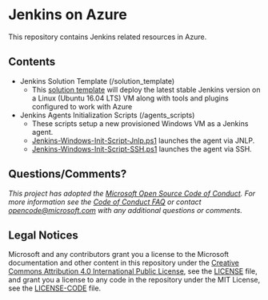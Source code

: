 # Jenkins on Azure
This repository contains Jenkins related resources in Azure.

## Contents
* Jenkins Solution Template (/solution_template) 
  * This [solution template](https://azuremarketplace.microsoft.com/en-us/marketplace/apps/azure-oss.jenkins?tab=Overview) will deploy the latest stable Jenkins version on a Linux (Ubuntu 16.04 LTS) VM along with tools and plugins configured to work with Azure
* Jenkins Agents Initialization Scripts (/agents_scripts)
  * These scripts setup a new provisioned Windows VM as a Jenkins agent.
  * [Jenkins-Windows-Init-Script-Jnlp.ps1](agents_scripts/Jenkins-Windows-Init-Script-Jnlp.ps1) launches the agent via JNLP.
  * [Jenkins-Windows-Init-Script-SSH.ps1](agents_scripts/Jenkins-Windows-Init-Script-SSH.ps1) launches the agent via SSH.

## Questions/Comments?

_This project has adopted the [Microsoft Open Source Code of Conduct](https://opensource.microsoft.com/codeofconduct/). For more information see the [Code of Conduct FAQ](https://opensource.microsoft.com/codeofconduct/faq/) or contact [opencode@microsoft.com](mailto:opencode@microsoft.com) with any additional questions or comments._

## Legal Notices
Microsoft and any contributors grant you a license to the Microsoft documentation and other content in this repository under the [Creative Commons Attribution 4.0 International Public License](https://creativecommons.org/licenses/by/4.0/legalcode), see the [LICENSE](LICENSE) file, and grant you a license to any code in the repository under the MIT License, see the [LICENSE-CODE](LICENSE-CODE) file.